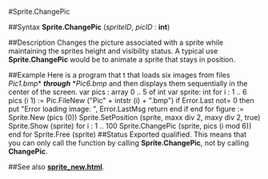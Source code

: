 
#Sprite.ChangePic

##Syntax
**Sprite.ChangePic** (*spriteID*, *picID* : **int**)

##Description
Changes the picture associated with a sprite while maintaining the sprites height and visibility status. A typical use **Sprite.ChangePic** would be to animate a sprite that stays in position.

##Example
Here is a program that t that loads six images from files *Pic1.bmp** ***through*** **Pic6.bmp* and then displays them sequentially in the center of the screen.
        var pics : array 0 .. 5 of int
        var sprite: int
        for i : 1 .. 6
            pics (i  1) := Pic.FileNew ("Pic" + intstr (i) + ".bmp")
            if Error.Last not= 0 then
                put "Error loading image: ", Error.LastMsg
                return
            end if
        end for
        figure := Sprite.New (pics (0))
        Sprite.SetPosition (sprite, maxx div 2, maxy div 2, true)
        Sprite.Show (sprite)
        for i : 1 .. 100
            Sprite.ChangePic (sprite, pics (i mod 6))
        end for
        Sprite.Free (sprite)
##Status
Exported qualified.
This means that you can only call the function by calling **Sprite.ChangePic**, not by calling **ChangePic**.

##See also
**[sprite_new.html](Sprite.New)**.
